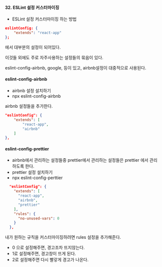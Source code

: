 #### 32. ESLint 설정 커스터마이징
- ESLint 설정 커스터마이징 하는 방법

```json
eslintConfig: {
    "extends": "react-app"
};
```
에서 대부분의 설정이 되어있다.

이것들 외에도 주로 자주사용하는 설정들의 묶음이 있다.

eslint-config-airbnb, google, 등이 있고, airbnb설정이 대중적으로 사용된다.

#### eslint-config-airbnb
- airbnb 설정 설치하기
- npx eslint-config-airbnb

airbnb 설정들을 추가한다.
```json
"eslintConfig": {
    "extends": [
        "react-app",
        "airbnb"
    ]
},
```

#### eslint-config-prettier
- airbnb에서 관리하는 설정들중 prettier에서 관리하는 설정들은 prettier 에서 관리하도록 한다.
- prettier 설정 설치하기
- npx eslint-config-perttier

```json
  "eslintConfig": {
    "extends": [
      "react-app",
      "airbnb",
      "prettier"
    ],
    "rules": {
      "no-unused-vars": 0
    }
  },
```

내가 원하는 규칙을 커스터마이징하려면 rules 설정을 추가해준다.
- 0 으로 설정해주면, 경고조차 뜨지않는다.
- 1로 설정해주면, 경고창이 뜨게 된다.
- 2로 설정해주면 다시 빨갛게 경고가 나온다.